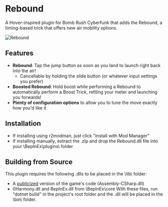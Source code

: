# Rebound
A Hover-inspired plugin for Bomb Rush Cyberfunk that adds the Rebound, a timing-based trick that offers new air mobility options. 


![Rebound](https://github.com/scoopds/BRC-Rebound/blob/fec2b2adf0a51ab6a0c0d61dfcf6beeab2e9199a/ref/showcase.gif)
## Features
* **Rebound**: Tap the jump button as soon as you land to launch right back into the air!
    * Cancellable by holding the slide button (or whatever input settings you prefer)
* **Boosted Rebound**: Hold boost while performing a Rebound to automatically perform a Boost Trick, refiling your meter and launching you forwards!
* **Plenty of configuration options** to allow you to tune the move exactly how you'd like it
## Installation
* If installing using r2modman, just click "Install with Mod Manager"
* If installing manually, extract the .zip and drop the Rebound.dll file into your \BepInEx\plugins\ folder 
## Building from Source
This plugin requires the following .dlls to be placed in the \lib\ folder:
* A [publicized](https://github.com/BepInEx/BepInEx.AssemblyPublicizer) version of the game's code (Assembly-CSharp.dll)
* 0Harmony.dll and BepInEx.dll from \BepInEx\core
With these files, run "dotnet build" in the project's root folder and the .dll will be placed in the \bin\ folder.